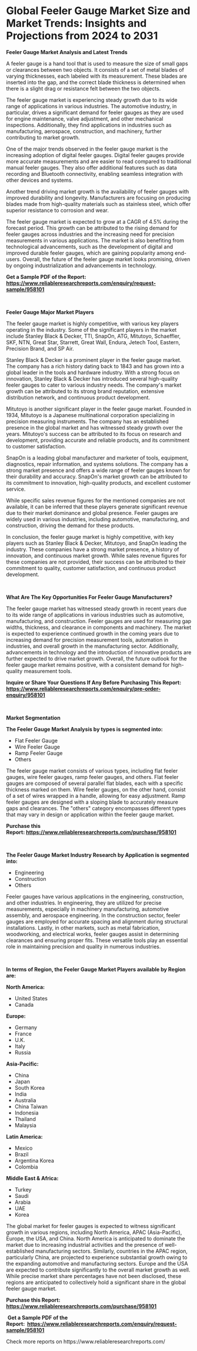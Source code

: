 <p><h1>Global Feeler Gauge Market Size and Market Trends: Insights and Projections from 2024 to 2031</h1></p><p><strong>Feeler Gauge Market Analysis and Latest Trends</strong></p>
<p><p>A feeler gauge is a hand tool that is used to measure the size of small gaps or clearances between two objects. It consists of a set of metal blades of varying thicknesses, each labeled with its measurement. These blades are inserted into the gap, and the correct blade thickness is determined when there is a slight drag or resistance felt between the two objects.</p><p>The feeler gauge market is experiencing steady growth due to its wide range of applications in various industries. The automotive industry, in particular, drives a significant demand for feeler gauges as they are used for engine maintenance, valve adjustment, and other mechanical inspections. Additionally, they find applications in industries such as manufacturing, aerospace, construction, and machinery, further contributing to market growth.</p><p>One of the major trends observed in the feeler gauge market is the increasing adoption of digital feeler gauges. Digital feeler gauges provide more accurate measurements and are easier to read compared to traditional manual feeler gauges. They also offer additional features such as data recording and Bluetooth connectivity, enabling seamless integration with other devices and systems.</p><p>Another trend driving market growth is the availability of feeler gauges with improved durability and longevity. Manufacturers are focusing on producing blades made from high-quality materials such as stainless steel, which offer superior resistance to corrosion and wear.</p><p>The feeler gauge market is expected to grow at a CAGR of 4.5% during the forecast period. This growth can be attributed to the rising demand for feeler gauges across industries and the increasing need for precision measurements in various applications. The market is also benefiting from technological advancements, such as the development of digital and improved durable feeler gauges, which are gaining popularity among end-users. Overall, the future of the feeler gauge market looks promising, driven by ongoing industrialization and advancements in technology.</p></p>
<p><strong>Get a Sample PDF of the Report:&nbsp; <a href="https://www.reliableresearchreports.com/enquiry/request-sample/958101">https://www.reliableresearchreports.com/enquiry/request-sample/958101</a></strong></p>
<p>&nbsp;</p>
<p><strong>Feeler Gauge Major Market Players</strong></p>
<p><p>The feeler gauge market is highly competitive, with various key players operating in the industry. Some of the significant players in the market include Stanley Black & Decker, TTI, SnapOn, ATG, Mitutoyo, Schaeffler, SKF, NTN, Great Star, Starrett, Great Wall, Endura, Jetech Tool, Eastern, Precision Brand, and SP Air.</p><p>Stanley Black & Decker is a prominent player in the feeler gauge market. The company has a rich history dating back to 1843 and has grown into a global leader in the tools and hardware industry. With a strong focus on innovation, Stanley Black & Decker has introduced several high-quality feeler gauges to cater to various industry needs. The company's market growth can be attributed to its strong brand reputation, extensive distribution network, and continuous product development.</p><p>Mitutoyo is another significant player in the feeler gauge market. Founded in 1934, Mitutoyo is a Japanese multinational corporation specializing in precision measuring instruments. The company has an established presence in the global market and has witnessed steady growth over the years. Mitutoyo's success can be attributed to its focus on research and development, providing accurate and reliable products, and its commitment to customer satisfaction.</p><p>SnapOn is a leading global manufacturer and marketer of tools, equipment, diagnostics, repair information, and systems solutions. The company has a strong market presence and offers a wide range of feeler gauges known for their durability and accuracy. SnapOn's market growth can be attributed to its commitment to innovation, high-quality products, and excellent customer service.</p><p>While specific sales revenue figures for the mentioned companies are not available, it can be inferred that these players generate significant revenue due to their market dominance and global presence. Feeler gauges are widely used in various industries, including automotive, manufacturing, and construction, driving the demand for these products.</p><p>In conclusion, the feeler gauge market is highly competitive, with key players such as Stanley Black & Decker, Mitutoyo, and SnapOn leading the industry. These companies have a strong market presence, a history of innovation, and continuous market growth. While sales revenue figures for these companies are not provided, their success can be attributed to their commitment to quality, customer satisfaction, and continuous product development.</p></p>
<p>&nbsp;</p>
<p><strong>What Are The Key Opportunities For Feeler Gauge Manufacturers?</strong></p>
<p><p>The feeler gauge market has witnessed steady growth in recent years due to its wide range of applications in various industries such as automotive, manufacturing, and construction. Feeler gauges are used for measuring gap widths, thickness, and clearance in components and machinery. The market is expected to experience continued growth in the coming years due to increasing demand for precision measurement tools, automation in industries, and overall growth in the manufacturing sector. Additionally, advancements in technology and the introduction of innovative products are further expected to drive market growth. Overall, the future outlook for the feeler gauge market remains positive, with a consistent demand for high-quality measurement tools.</p></p>
<p><strong>Inquire or Share Your Questions If Any Before Purchasing This Report: <a href="https://www.reliableresearchreports.com/enquiry/pre-order-enquiry/958101">https://www.reliableresearchreports.com/enquiry/pre-order-enquiry/958101</a></strong></p>
<p>&nbsp;</p>
<p><strong>Market Segmentation</strong></p>
<p><strong>The Feeler Gauge Market Analysis by types is segmented into:</strong></p>
<p><ul><li>Flat Feeler Gauge</li><li>Wire Feeler Gauge</li><li>Ramp Feeler Gauge</li><li>Others</li></ul></p>
<p><p>The feeler gauge market consists of various types, including flat feeler gauges, wire feeler gauges, ramp feeler gauges, and others. Flat feeler gauges are composed of several parallel flat blades, each with a specific thickness marked on them. Wire feeler gauges, on the other hand, consist of a set of wires wrapped in a handle, allowing for easy adjustment. Ramp feeler gauges are designed with a sloping blade to accurately measure gaps and clearances. The "others" category encompasses different types that may vary in design or application within the feeler gauge market.</p></p>
<p><strong>Purchase this Report:&nbsp;<a href="https://www.reliableresearchreports.com/purchase/958101">https://www.reliableresearchreports.com/purchase/958101</a></strong></p>
<p>&nbsp;</p>
<p><strong>The Feeler Gauge Market Industry Research by Application is segmented into:</strong></p>
<p><ul><li>Engineering</li><li>Construction</li><li>Others</li></ul></p>
<p><p>Feeler gauges have various applications in the engineering, construction, and other industries. In engineering, they are utilized for precise measurements, especially in machinery manufacturing, automotive assembly, and aerospace engineering. In the construction sector, feeler gauges are employed for accurate spacing and alignment during structural installations. Lastly, in other markets, such as metal fabrication, woodworking, and electrical works, feeler gauges assist in determining clearances and ensuring proper fits. These versatile tools play an essential role in maintaining precision and quality in numerous industries.</p></p>
<p>&nbsp;</p>
<p><strong>In terms of Region, the Feeler Gauge Market Players available by Region are:</strong></p>
<p>
    <p> <strong> North America: </strong>
        <ul>
            <li>United States</li>
            <li>Canada</li>
        </ul>
        </p> 
    <p> <strong> Europe: </strong>
        <ul>
            <li>Germany</li>
            <li>France</li>
            <li>U.K.</li>
            <li>Italy</li>
            <li>Russia</li>
        </ul>
        </p> 
    <p> <strong> Asia-Pacific: </strong>
        <ul>
            <li>China</li>
            <li>Japan</li>
            <li>South Korea</li>
            <li>India</li>
            <li>Australia</li>
            <li>China Taiwan</li>
            <li>Indonesia</li>
            <li>Thailand</li>
            <li>Malaysia</li>
        </ul>
        </p> 
    <p> <strong> Latin America: </strong>
        <ul>
            <li>Mexico</li>
            <li>Brazil</li>
            <li>Argentina Korea</li>
            <li>Colombia</li>
        </ul>
        </p> 
    <p> <strong> Middle East & Africa: </strong>
        <ul>
            <li>Turkey</li>
            <li>Saudi</li>
            <li>Arabia</li>
            <li>UAE</li>
            <li>Korea</li>
        </ul>
    </p>
    </p>
<p><p>The global market for feeler gauges is expected to witness significant growth in various regions, including North America, APAC (Asia-Pacific), Europe, the USA, and China. North America is anticipated to dominate the market due to increasing industrial activities and the presence of well-established manufacturing sectors. Similarly, countries in the APAC region, particularly China, are projected to experience substantial growth owing to the expanding automotive and manufacturing sectors. Europe and the USA are expected to contribute significantly to the overall market growth as well. While precise market share percentages have not been disclosed, these regions are anticipated to collectively hold a significant share in the global feeler gauge market.</p></p>
<p><strong>Purchase this Report: <a href="https://www.reliableresearchreports.com/purchase/958101">https://www.reliableresearchreports.com/purchase/958101</a></strong></p>
<p>&nbsp;<strong>Get a Sample PDF of the Report:&nbsp;&nbsp;<a href="https://www.reliableresearchreports.com/enquiry/request-sample/958101">https://www.reliableresearchreports.com/enquiry/request-sample/958101</a></strong></p>
<p><strong></strong></p>
<p>Check more reports on https://www.reliableresearchreports.com/</p>